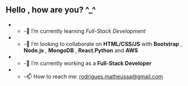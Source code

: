 ## Hello , how are you?  ^_^

- - -🌱 I’m currently learning _Full-Stack Development_ 
- - -👯 I’m looking to collaborate on **HTML/CSS/JS** with **Bootstrap** , **Node.js** , **MongoDB** , **React**,**Python** and **AWS** 
- - -🔭 I’m currently working as a **Full-Stack Developer** 
- - -📫 How to reach me: rodrigues.matheussa@gmail.com

